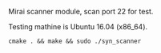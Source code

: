 Mirai scanner module, scan port 22 for test.

Testing mathine is Ubuntu 16.04 (x86_64).

```shell
cmake . && make && sudo ./syn_scanner
```

